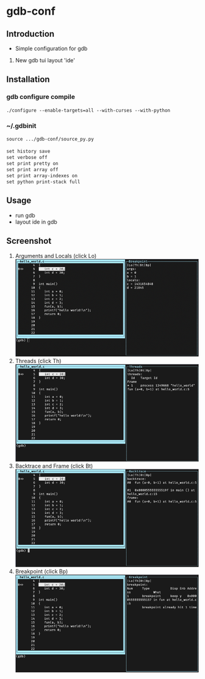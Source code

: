 # gdb-conf
## Introduction
- Simple configuration for gdb

1. New gdb tui layout 'ide'

## Installation
### gdb configure compile
```
./configure --enable-targets=all --with-curses --with-python
```

### ~/.gdbinit
```
source .../gdb-conf/source_py.py

set history save
set verbose off
set print pretty on
set print array off
set print array-indexes on
set python print-stack full
```

## Usage
- run gdb
- layout ide in gdb

### 

## Screenshot
1. Arguments and Locals (click Lo)
![plot](./doc/gdb1.png)
2. Threads (click Th)
![plot](./doc/gdb2.png)
3. Backtrace and Frame (click Bt)
![plot](./doc/gdb3.png)
4. Breakpoint (click Bp)
![plot](./doc/gdb4.png)

